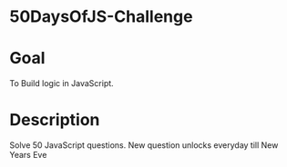 # 50DaysOfJS-Challenge

# Goal
To Build logic in JavaScript.

# Description 
Solve 50 JavaScript questions.
New question unlocks everyday till New Years Eve
